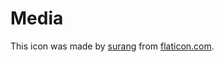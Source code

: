 # Media
This icon was made by [surang](https://www.flaticon.com/authors/surang) from [flaticon.com](http://www.flaticon.com/).
